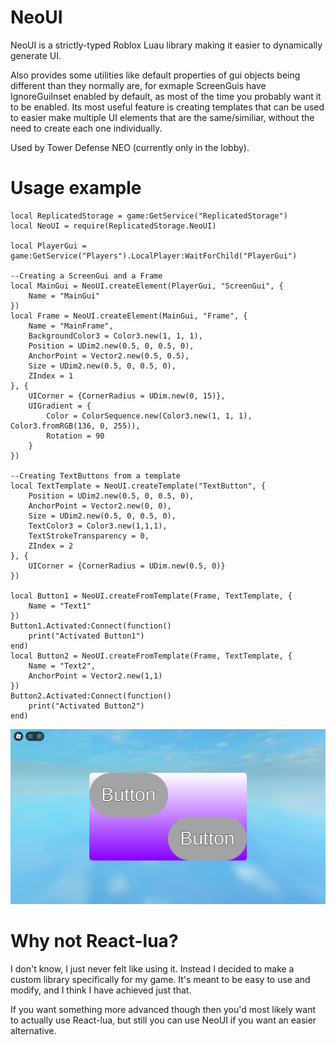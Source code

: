 # NeoUI
NeoUI is a strictly-typed Roblox Luau library making it easier to dynamically generate UI.

Also provides some utilities like default properties of gui objects being different than they normally are, for exmaple ScreenGuis have IgnoreGuiInset enabled by default, as most of the time you probably want it to be enabled. Its most useful feature is creating templates that can be used to easier make multiple UI elements that are the same/similiar, without the need to create each one individually.

Used by Tower Defense NEO (currently only in the lobby).

# Usage example
```luau
local ReplicatedStorage = game:GetService("ReplicatedStorage")
local NeoUI = require(ReplicatedStorage.NeoUI)

local PlayerGui = game:GetService("Players").LocalPlayer:WaitForChild("PlayerGui")

--Creating a ScreenGui and a Frame
local MainGui = NeoUI.createElement(PlayerGui, "ScreenGui", {
    Name = "MainGui"
})
local Frame = NeoUI.createElement(MainGui, "Frame", {
	Name = "MainFrame",
	BackgroundColor3 = Color3.new(1, 1, 1),
	Position = UDim2.new(0.5, 0, 0.5, 0),
	AnchorPoint = Vector2.new(0.5, 0.5),
	Size = UDim2.new(0.5, 0, 0.5, 0),
	ZIndex = 1
}, {
	UICorner = {CornerRadius = UDim.new(0, 15)},
	UIGradient = {
		Color = ColorSequence.new(Color3.new(1, 1, 1), Color3.fromRGB(136, 0, 255)),
		Rotation = 90
	}
})

--Creating TextButtons from a template
local TextTemplate = NeoUI.createTemplate("TextButton", {
	Position = UDim2.new(0.5, 0, 0.5, 0),
	AnchorPoint = Vector2.new(0, 0),
	Size = UDim2.new(0.5, 0, 0.5, 0),
	TextColor3 = Color3.new(1,1,1),
	TextStrokeTransparency = 0,
	ZIndex = 2
}, {
	UICorner = {CornerRadius = UDim.new(0.5, 0)}
})

local Button1 = NeoUI.createFromTemplate(Frame, TextTemplate, {
	Name = "Text1"
})
Button1.Activated:Connect(function()
	print("Activated Button1")
end)
local Button2 = NeoUI.createFromTemplate(Frame, TextTemplate, {
	Name = "Text2",
	AnchorPoint = Vector2.new(1,1)
})
Button2.Activated:Connect(function()
	print("Activated Button2")
end)
```
<div align="center">
	<img src="ExampleGui.png" alt="GUI generated by the code above" />
</div>

# Why not React-lua?
I don't know, I just never felt like using it. Instead I decided to make a custom library specifically for my game.
It's meant to be easy to use and modify, and I think I have achieved just that.

If you want something more advanced though then you'd most likely want to actually use React-lua, but still you can use NeoUI if you want an easier alternative.

